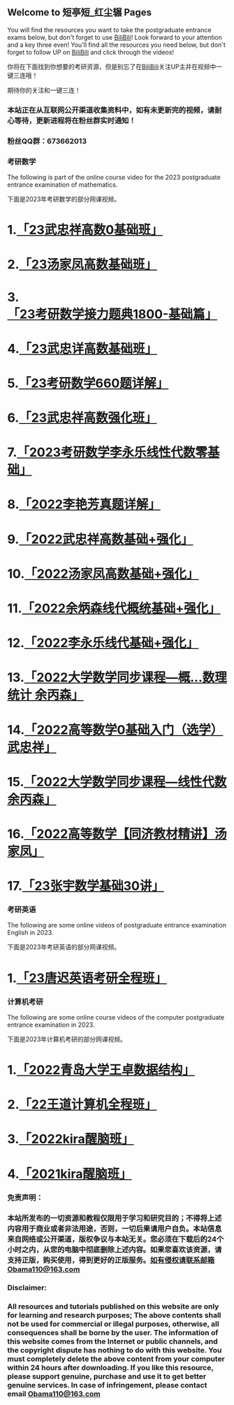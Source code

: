 ## Welcome to 短亭短_红尘辗 Pages

You will find the resources you want to take the postgraduate entrance exams below, but don't forget to use [BiliBili](https://space.bilibili.com/494320446)!
Look forward to your attention and a key three even!
You'll find all the resources you need below, but don't forget to follow UP on [BiliBili](https://space.bilibili.com/494320446) and click through the videos!

你将在下面找到你想要的考研资源，但是别忘了在[BiliBili](https://space.bilibili.com/494320446)关注UP主并在视频中一键三连哦！

期待你的关注和一键三连！

### 本站正在从互联网公开渠道收集资料中，如有未更新完的视频，请耐心等待，更新进程将在粉丝群实时通知！
### 粉丝QQ群：673662013

### 考研数学
The following is part of the online course video for the 2023 postgraduate entrance examination of mathematics.

下面是2023年考研数学的部分网课视频。

# 1.[「23武忠祥高数0基础班」](https://www.aliyundrive.com/s/wTSfKPUxfq9)
# 2.[「23汤家凤高数基础班」](https://www.aliyundrive.com/s/kMwnR2vRKo9)
# 3.[「23考研数学接力题典1800-基础篇」](https://www.aliyundrive.com/s/MFCP1VXF4Fw)
# 4.[「23武忠详高数基础班」](https://www.aliyundrive.com/s/SN9XUmjGS29)
# 5.[「23考研数学660题详解」](https://www.aliyundrive.com/s/5mbABneihUQ)
# 6.[「23武忠祥高数强化班」](https://www.aliyundrive.com/s/imX5HUJ8Z3Q)
# 7.[「2023考研数学李永乐线性代数零基础」](https://www.aliyundrive.com/s/SxDaNTgDf6o)
# 8.[「2022李艳芳真题详解」](https://www.aliyundrive.com/s/df7Mv63SxZs)
# 9.[「2022武忠祥高数基础+强化」](https://www.aliyundrive.com/s/Z8gNM1qxwuM)
# 10.[「2022汤家凤高数基础+强化」](https://www.aliyundrive.com/s/ASCZwB2cF6T)
# 11.[「2022余炳森线代概统基础+强化」](https://www.aliyundrive.com/s/sjuX2Bcnw3Y)
# 12.[「2022李永乐线代基础+强化」](https://www.aliyundrive.com/s/a9k7XqLnKyA)
# 13.[「2022大学数学同步课程—概...数理统计 余丙森」](https://www.aliyundrive.com/s/agpiB2vauk2)
# 14.[「2022高等数学0基础入门（选学） 武忠祥」](https://www.aliyundrive.com/s/AAn4Zr6gtsr)
# 15.[「2022大学数学同步课程—线性代数 余丙森」](https://www.aliyundrive.com/s/mjg8aEi3Nr8)
# 16.[「2022高等数学【同济教材精讲】汤家凤」](https://www.aliyundrive.com/s/apBgkELDP5g)
# 17.[「23张宇数学基础30讲」](https://www.aliyundrive.com/s/z12Sybs32PW)


### 考研英语
The following are some online videos of postgraduate entrance examination English in 2023.

下面是2023年考研英语的部分网课视频。

# 1.[「23唐迟英语考研全程班」](https://www.aliyundrive.com/s/2WgV7fAMjss)


### 计算机考研
The following are some online course videos of the computer postgraduate entrance examination in 2023.

下面是2023年计算机考研的部分网课视频。

# 1.[「2022青岛大学王卓数据结构」](https://www.aliyundrive.com/s/S2fj1sWi2Aj)
# 2.[「22王道计算机全程班」](https://www.aliyundrive.com/s/fKsmGMDkeNc)
# 3.[「2022kira醒脑班」](https://www.aliyundrive.com/s/nktZwHYnra8)
# 4.[「2021kira醒脑班」](https://www.aliyundrive.com/s/BQVhre8RS5m)



### 免责声明：
### 本站所发布的一切资源和教程仅限用于学习和研究目的；不得将上述内容用于商业或者非法用途，否则，一切后果请用户自负。本站信息来自网络或公开渠道，版权争议与本站无关。您必须在下载后的24个小时之内，从您的电脑中彻底删除上述内容。如果您喜欢该资源，请支持正版，购买使用，得到更好的正版服务。如有侵权请联系邮箱Obama110@163.com

### Disclaimer:
### All resources and tutorials published on this website are only for learning and research purposes; The above contents shall not be used for commercial or illegal purposes, otherwise, all consequences shall be borne by the user. The information of this website comes from the Internet or public channels, and the copyright dispute has nothing to do with this website. You must completely delete the above content from your computer within 24 hours after downloading. If you like this resource, please support genuine, purchase and use it to get better genuine services. In case of infringement, please contact email Obama110@163.com
